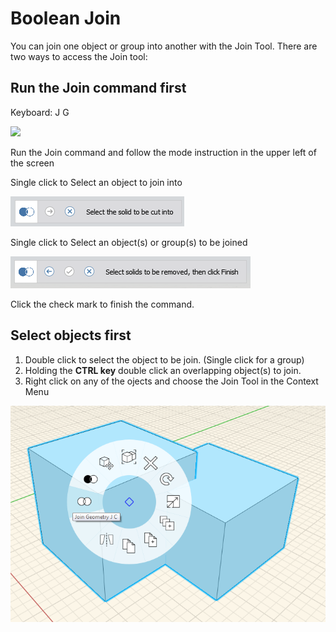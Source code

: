 # Boolean Join

You can join one object or group into another with the Join Tool. There are two ways to access the Join tool:

## Run the Join command first

Keyboard: J G

![](https://github.com/FormIt3D/autodesk-formit-360-windows-help/tree/c377e7b8a3b8e43e684321d0b7de867608d317a3/assets/join_tool.png)

Run the Join command and follow the mode instruction in the upper left of the screen

Single click to Select an object to join into

![](../.gitbook/assets/cut_mode01.png)

Single click to Select an object\(s\) or group\(s\) to be joined

![](../.gitbook/assets/cut_mode02.png)

Click the check mark to finish the command.

## Select objects first

1. Double click to select the object to be join. \(Single click for a group\)
2. Holding the **CTRL key** double click an overlapping object\(s\) to join.
3. Right click on any of the ojects and choose the Join Tool in the Context Menu

![](../.gitbook/assets/join-tool.png)

